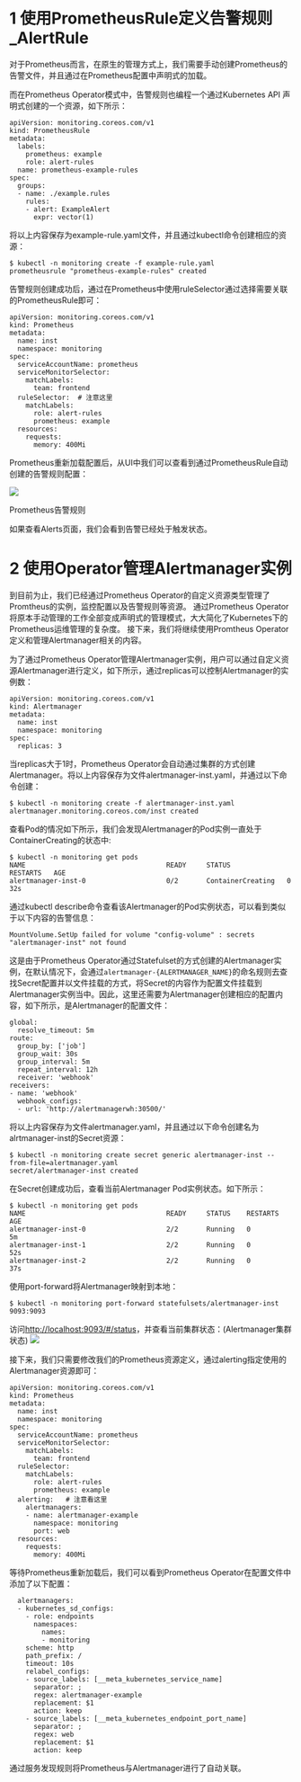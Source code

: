 
# 1 使用PrometheusRule定义告警规则_AlertRule 

对于Prometheus而言，在原生的管理方式上，我们需要手动创建Prometheus的告警文件，并且通过在Prometheus配置中声明式的加载。

而在Prometheus Operator模式中，告警规则也编程一个通过Kubernetes API 声明式创建的一个资源，如下所示：

```
apiVersion: monitoring.coreos.com/v1
kind: PrometheusRule
metadata:
  labels:
    prometheus: example
    role: alert-rules
  name: prometheus-example-rules
spec:
  groups:
  - name: ./example.rules
    rules:
    - alert: ExampleAlert
      expr: vector(1)
```


将以上内容保存为example-rule.yaml文件，并且通过kubectl命令创建相应的资源：
```
$ kubectl -n monitoring create -f example-rule.yaml
prometheusrule "prometheus-example-rules" created
```



告警规则创建成功后，通过在Prometheus中使用ruleSelector通过选择需要关联的PrometheusRule即可：
```
apiVersion: monitoring.coreos.com/v1
kind: Prometheus
metadata:
  name: inst
  namespace: monitoring
spec:
  serviceAccountName: prometheus
  serviceMonitorSelector:
    matchLabels:
      team: frontend
  ruleSelector:  # 注意这里 
    matchLabels:
      role: alert-rules
      prometheus: example
  resources:
    requests:
      memory: 400Mi
```



Prometheus重新加载配置后，从UI中我们可以查看到通过PrometheusRule自动创建的告警规则配置：

![](https://yunlzheng.gitbook.io/~gitbook/image?url=https%3A%2F%2F2416223964-files.gitbook.io%2F%7E%2Ffiles%2Fv0%2Fb%2Fgitbook-legacy-files%2Fo%2Fassets%252F-LBdoxo9EmQ0bJP2BuUi%252F-LTqt7j2IAOToEk6hOsn%252F-LTqt9IHQNrnNIK4C5Af%252Fprometheus-rule.png%3Fgeneration%3D1544961698077304%26alt%3Dmedia&width=768&dpr=4&quality=100&sign=72edbc8e&sv=1)

Prometheus告警规则

如果查看Alerts页面，我们会看到告警已经处于触发状态。




# 2 使用Operator管理Alertmanager实例

到目前为止，我们已经通过Prometheus Operator的自定义资源类型管理了Promtheus的实例，监控配置以及告警规则等资源。
通过Prometheus Operator将原本手动管理的工作全部变成声明式的管理模式，大大简化了Kubernetes下的Prometheus运维管理的复杂度。 接下来，我们将继续使用Promtheus Operator定义和管理Alertmanager相关的内容。


为了通过Prometheus Operator管理Alertmanager实例，用户可以通过自定义资源Alertmanager进行定义，如下所示，通过replicas可以控制Alertmanager的实例数：
```
apiVersion: monitoring.coreos.com/v1
kind: Alertmanager
metadata:
  name: inst
  namespace: monitoring
spec:
  replicas: 3
```


当replicas大于1时，Prometheus Operator会自动通过集群的方式创建Alertmanager。将以上内容保存为文件alertmanager-inst.yaml，并通过以下命令创建：

```
$ kubectl -n monitoring create -f alertmanager-inst.yaml
alertmanager.monitoring.coreos.com/inst created
```

查看Pod的情况如下所示，我们会发现Alertmanager的Pod实例一直处于ContainerCreating的状态中:

```
$ kubectl -n monitoring get pods
NAME                                   READY     STATUS              RESTARTS   AGE
alertmanager-inst-0                    0/2       ContainerCreating   0          32s
```

通过kubectl describe命令查看该Alertmanager的Pod实例状态，可以看到类似于以下内容的告警信息：

```
MountVolume.SetUp failed for volume "config-volume" : secrets "alertmanager-inst" not found
```


这是由于Prometheus Operator通过Statefulset的方式创建的Alertmanager实例，在默认情况下，会通过`alertmanager-{ALERTMANAGER_NAME}`的命名规则去查找Secret配置并以文件挂载的方式，将Secret的内容作为配置文件挂载到Alertmanager实例当中。因此，这里还需要为Alertmanager创建相应的配置内容，如下所示，是Alertmanager的配置文件：

```
global:
  resolve_timeout: 5m
route:
  group_by: ['job']
  group_wait: 30s
  group_interval: 5m
  repeat_interval: 12h
  receiver: 'webhook'
receivers:
- name: 'webhook'
  webhook_configs:
  - url: 'http://alertmanagerwh:30500/'
```

将以上内容保存为文件alertmanager.yaml，并且通过以下命令创建名为alrtmanager-inst的Secret资源：
```
$ kubectl -n monitoring create secret generic alertmanager-inst --from-file=alertmanager.yaml
secret/alertmanager-inst created
```


在Secret创建成功后，查看当前Alertmanager Pod实例状态。如下所示：
```
$ kubectl -n monitoring get pods
NAME                                   READY     STATUS    RESTARTS   AGE
alertmanager-inst-0                    2/2       Running   0          5m
alertmanager-inst-1                    2/2       Running   0          52s
alertmanager-inst-2                    2/2       Running   0          37s
```


使用port-forward将Alertmanager映射到本地：
```
$ kubectl -n monitoring port-forward statefulsets/alertmanager-inst 9093:9093
```



访问[http://localhost:9093/#/status](http://localhost:9093/#/status)，并查看当前集群状态：(Alertmanager集群状态)
![](https://yunlzheng.gitbook.io/~gitbook/image?url=https%3A%2F%2F2416223964-files.gitbook.io%2F%7E%2Ffiles%2Fv0%2Fb%2Fgitbook-legacy-files%2Fo%2Fassets%252F-LBdoxo9EmQ0bJP2BuUi%252F-LTqt7j2IAOToEk6hOsn%252F-LTqt9IGexSW-oHSjk3o%252Fprometheus-alert-cluster-status.png%3Fgeneration%3D1544961698419721%26alt%3Dmedia&width=768&dpr=4&quality=100&sign=72b02159&sv=1)




接下来，我们只需要修改我们的Prometheus资源定义，通过alerting指定使用的Alertmanager资源即可：
```
apiVersion: monitoring.coreos.com/v1
kind: Prometheus
metadata:
  name: inst
  namespace: monitoring
spec:
  serviceAccountName: prometheus
  serviceMonitorSelector:
    matchLabels:
      team: frontend
  ruleSelector:
    matchLabels:
      role: alert-rules
      prometheus: example
  alerting:   # 注意看这里 
    alertmanagers:
    - name: alertmanager-example 
      namespace: monitoring
      port: web
  resources:
    requests:
      memory: 400Mi
```



等待Prometheus重新加载后，我们可以看到Prometheus Operator在配置文件中添加了以下配置：
```
  alertmanagers:
  - kubernetes_sd_configs:
    - role: endpoints
      namespaces:
        names:
        - monitoring
    scheme: http
    path_prefix: /
    timeout: 10s
    relabel_configs:
    - source_labels: [__meta_kubernetes_service_name]
      separator: ;
      regex: alertmanager-example
      replacement: $1
      action: keep
    - source_labels: [__meta_kubernetes_endpoint_port_name]
      separator: ;
      regex: web
      replacement: $1
      action: keep
```


通过服务发现规则将Prometheus与Alertmanager进行了自动关联。

